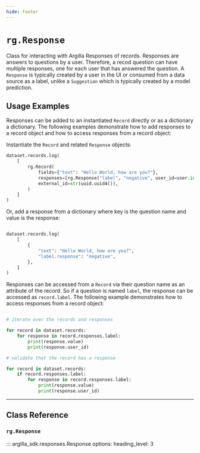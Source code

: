 ```yaml
---
hide: footer
---
```

# `rg.Response`

Class for interacting with Argilla Responses of records. Responses are answers to questions by a user. Therefore, a recod question can have multiple responses, one for each user that has answered the question. A `Response` is typically created by a user in the UI or consumed from a data source as a label, unlike a `Suggestion` which is typically created by a model prediction.

## Usage Examples

Responses can be added to an instantiated `Record` directly or as a dictionary a dictionary. The following examples demonstrate how to add responses to a record object and how to access responses from a record object:

Instantiate the `Record` and related `Response` objects:

```python
dataset.records.log(
    [
        rg.Record(
            fields={"text": "Hello World, how are you?"},
            responses=[rg.Response("label", "negative", user_id=user.id)],
            external_id=str(uuid.uuid4()),
        )
    ]
)
```

Or, add a response from a dictionary where key is the question name and value is the response:

```python

dataset.records.log(
    [
        {
            "text": "Hello World, how are you?",
            "label.response": "negative",
        },
    ]
)
```

Responses can be accessed from a `Record` via their question name as an attribute of the record. So if a question is named `label`, the response can be accessed as `record.label`. The following example demonstrates how to access responses from a record object:

```python

# iterate over the records and responses

for record in dataset.records:
    for response in record.responses.label:
        print(response.value)
        print(response.user_id)

# validate that the record has a response

for record in dataset.records:
    if record.responses.label:
        for response in record.responses.label:
            print(response.value)
            print(response.user_id)

```

---

## Class Reference

### `rg.Response`

::: argilla_sdk.responses.Response
    options:
        heading_level: 3